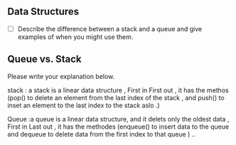 ## Data Structures
* [ ] Describe the difference between a stack and a queue and give examples of when you might use them.

## Queue vs. Stack
Please write your explanation below.

stack : a stack is a linear data structure , First in First out , it has the methos (pop() to delete an element from the last index of the stack , and push() to inset an element to the last index to the stack aslo .)


Queue :a queue is a linear data structure, and it delets only the oldest data ,  First in Last out , it has the methodes (enqueue() to insert data to the queue and dequeue to delete data from the first index to that queue ) .. 


